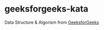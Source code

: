 # geeksforgeeks-kata
Data Structure & Algorism from [GeeksforGeeks](https://www.geeksforgeeks.org/)
